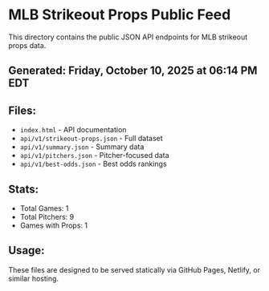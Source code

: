 # MLB Strikeout Props Public Feed

This directory contains the public JSON API endpoints for MLB strikeout props data.

## Generated: Friday, October 10, 2025 at 06:14 PM EDT

## Files:
- `index.html` - API documentation
- `api/v1/strikeout-props.json` - Full dataset
- `api/v1/summary.json` - Summary data
- `api/v1/pitchers.json` - Pitcher-focused data  
- `api/v1/best-odds.json` - Best odds rankings

## Stats:
- Total Games: 1
- Total Pitchers: 9
- Games with Props: 1

## Usage:
These files are designed to be served statically via GitHub Pages, Netlify, or similar hosting.
